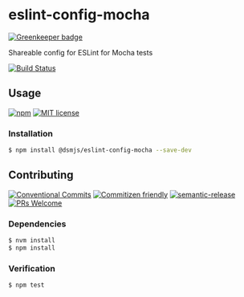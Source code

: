 # eslint-config-mocha

[![Greenkeeper badge](https://badges.greenkeeper.io/dsmjs/eslint-config-mocha.svg)](https://greenkeeper.io/)

Shareable config for ESLint for Mocha tests

<!-- status badges -->
[![Build Status][ci-badge]][ci-link]

## Usage

<!-- consumer badges -->
[![npm][npm-badge]][npm-link]
[![MIT license][license-badge]][license-link]

### Installation

```sh
$ npm install @dsmjs/eslint-config-mocha --save-dev
```

## Contributing

<!-- contribution badges -->
[![Conventional Commits][commit-convention-badge]][commit-convention-link]
[![Commitizen friendly][commitizen-badge]][commitizen-link]
[![semantic-release][semantic-release-badge]][semantic-release-link]
[![PRs Welcome][PRs-badge]][PRs-link]

### Dependencies

```sh
$ nvm install
$ npm install
```

### Verification

```sh
$ npm test
```

[npm-link]: https://www.npmjs.com/package/@dsmjs/eslint-config-mocha
[npm-badge]: https://img.shields.io/npm/v/@dsmjs/eslint-config-mocha.svg
[license-link]: LICENSE
[license-badge]: https://img.shields.io/github/license/dsmjs/eslint-config-mocha.svg
[ci-link]: https://travis-ci.com/dsmjs/eslint-config-mocha
[ci-badge]: https://img.shields.io/travis/com/dsmjs/eslint-config-mocha/master.svg
[commit-convention-link]: https://conventionalcommits.org
[commit-convention-badge]: https://img.shields.io/badge/Conventional%20Commits-1.0.0-yellow.svg
[commitizen-link]: http://commitizen.github.io/cz-cli/
[commitizen-badge]: https://img.shields.io/badge/commitizen-friendly-brightgreen.svg
[semantic-release-link]: https://github.com/semantic-release/semantic-release
[semantic-release-badge]: https://img.shields.io/badge/%20%20%F0%9F%93%A6%F0%9F%9A%80-semantic--release-e10079.svg
[PRs-link]: http://makeapullrequest.com
[PRs-badge]: https://img.shields.io/badge/PRs-welcome-brightgreen.svg
